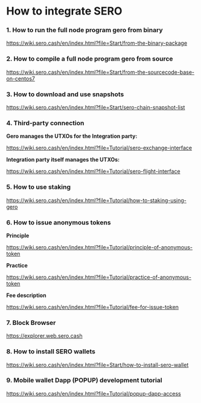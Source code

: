 # How to integrate SERO

### 1. How to run the full node program gero from binary

<https://wiki.sero.cash/en/index.html?file=Start/from-the-binary-package>

### 2. How to compile a full node program gero from source

<https://wiki.sero.cash/en/index.html?file=Start/from-the-sourcecode-base-on-centos7>

### 3. How to download and use snapshots
<https://wiki.sero.cash/en/index.html?file=Start/sero-chain-snapshot-list>

### 4. Third-party connection

**Gero manages the UTXOs for the Integration party:**  

<https://wiki.sero.cash/en/index.html?file=Tutorial/sero-exchange-interface>

**Integration party itself manages the UTXOs:**

<https://wiki.sero.cash/en/index.html?file=Tutorial/sero-flight-interface>

### 5. How to use staking

<https://wiki.sero.cash/en/index.html?file=Tutorial/how-to-staking-using-gero>

### 6. How to issue anonymous tokens

**Principle**  

<https://wiki.sero.cash/en/index.html?file=Tutorial/principle-of-anonymous-token>

**Practice**  

<https://wiki.sero.cash/en/index.html?file=Tutorial/practice-of-anonymous-token>

**Fee description**  

<https://wiki.sero.cash/en/index.html?file=Tutorial/fee-for-issue-token>

### 7. Block Browser
<https://explorer.web.sero.cash>

### 8. How to install SERO wallets

<https://wiki.sero.cash/en/index.html?file=Start/how-to-install-sero-wallet>

### 9. Mobile wallet Dapp (POPUP) development tutorial

<https://wiki.sero.cash/en/index.html?file=Tutorial/popup-dapp-access>